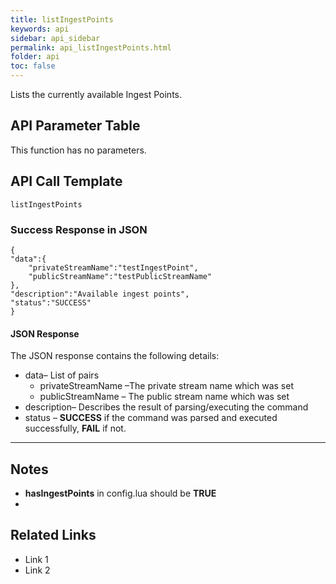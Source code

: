 ```yaml
---
title: listIngestPoints
keywords: api
sidebar: api_sidebar
permalink: api_listIngestPoints.html
folder: api
toc: false
---
```




Lists the currently available Ingest Points.





## API Parameter Table

This function has no parameters.



## API Call Template

``` 
listIngestPoints
```



### Success Response in JSON

``` 
{
"data":{
    "privateStreamName":"testIngestPoint",
    "publicStreamName":"testPublicStreamName"
},
"description":"Available ingest points",
"status":"SUCCESS"
}
```



#### JSON Response

The JSON response contains the following details:

- data– List of pairs
  - privateStreamName –The private stream name which was set
  - publicStreamName – The public stream name which was set
- description– Describes the result of parsing/executing the command
- status – **SUCCESS** if the command was parsed and executed successfully, **FAIL** if not.

------

## Notes

- **hasIngestPoints** in config.lua should be **TRUE**
- ​





## **Related Links**

- Link 1
- Link 2